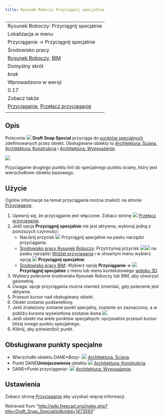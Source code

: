 ```yaml
---
title: Rysunek Roboczy Przyciągnij specjalnie
---
```


|                                                                                                                   |
| ----------------------------------------------------------------------------------------------------------------- |
| Rysunek Roboczy: Przyciągnij specjalnie                                                                           |
| Lokalizacja w menu                                                                                                |
| Przyciąganie → Przyciągnij specjalnie                                                                             |
| Środowisko pracy                                                                                                  |
| [Rysunek Roboczy](/Draft_Workbench/pl "Draft Workbench/pl"), [BIM](/BIM_Workbench/pl "BIM Workbench/pl")          |
| Domyślny skrót                                                                                                    |
| _brak_                                                                                                            |
| Wprowadzono w wersji                                                                                              |
| 0.17                                                                                                              |
| Zobacz także                                                                                                      |
| [Przyciąganie](/Draft_Snap/pl "Draft Snap/pl"), [Przełącz przyciąganie](/Draft_Snap_Lock/pl "Draft Snap Lock/pl") |
|                                                                                                                   |

## Opis

Polecenie ![](/images/Draft_Snap_Special.svg) **Draft Snap Special** przyciąga do [punktów specjalnych](#Obsługiwane_punkty_specjalne) zdefiniowanych przez obiekt. Obsługiwane obiekty to [Architektura: Ściana](/Arch_Wall/pl "Arch Wall/pl"), [Architektura: Konstrukcja](/Arch_Structure/pl "Arch Structure/pl") i [Architektura: Wyposażenie](/Arch_Equipment/pl "Arch Equipment/pl").

![](/images/Draft_Snap_Special_example.png)

Przyciąganie drugiego punktu linii do specjalnego punktu ściany, który jest wierzchołkiem obiektu bazowego.

## Użycie

Ogólne informacje na temat przyciągania można znaleźć na stronie [Przyciąganie](/Draft_Snap/pl "Draft Snap/pl").

1. Upewnij się, że przyciąganie jest włączone. Zobacz stronę ![](/images/Draft_Snap_Lock.svg) [Przełącz przyciąganie](/Draft_Snap_Lock/pl "Draft Snap Lock/pl").
2. Jeśli opcja **Przyciągnij specjalnie** nie jest aktywna, wykonaj jedną z poniższych czynności:
   - Naciśnij przycisk ![](/images/Draft_Snap_Special.svg) Przyciągnij specjalnie na pasku narzędzi przyciągania.
   - [Środowisko pracy Rysunek Roboczy](/Draft_Workbench/pl "Draft Workbench/pl"): Przytrzymaj przycisk ![](/images/Draft_Snap_Lock.svg)![](/images/Toolbar_flyout_arrow.svg) na pasku narzędzi [Widżet przyciągania](/Draft_snap_widget/pl "Draft snap widget/pl") i w otwartym menu wybierz opcję **![](/images/Draft_Snap_Special.svg) Przyciągnij specjalnie**.
   - [Środowisko pracy BIM](/BIM_Workbench/pl "BIM Workbench/pl"): Wybierz opcję **Przyciąganie → ![](/images/Draft_Snap_Special.svg) Przyciągnij specjalnie** z menu lub menu kontekstowego [widoku 3D](/3D_view/pl "3D view/pl").
3. Wybierz polecenie środowiska Rysunek Roboczy lub BIM, aby utworzyć geometrię.
4. Uwaga: opcje przyciągania można również zmieniać, gdy polecenie jest aktywne.
5. Przesuń kursor nad obsługiwany obiekt.
6. Obiekt zostanie podświetlony.
7. Jeśli znaleziony zostanie punkt specjalny, zostanie on zaznaczony, a w pobliżu kursora wyświetlona zostanie ikona ![](/images/Draft_Snap_Special.svg).
8. Jeśli obiekt ma wiele punktów specjalnych: opcjonalnie przesuń kursor bliżej innego punktu specjalnego.
9. Kliknij, aby potwierdzić punkt.

## Obsługiwane punkty specjalne

- Wierzchołki obiektu DANE\*_Bazy_- ![](/images/Arch_Wall.svg) [Architektura: Ściana](/Arch_Wall/pl "Arch Wall/pl").
- Punkt DANE**Umiejscowienia** obiektu ![](/images/Arch_Structure.svg) [Architektura: Konstrukcja](/Arch_Structure/pl "Arch Structure/pl").
- DANE\*_Punkt przyciągania_- ![](/images/Arch_Equipment.svg) [Architektura: Wyposażenie](/Arch_Equipment/pl "Arch Equipment/pl").

## Ustawienia

Zobacz stronę [Przyciąganie](/Draft_Snap/pl#Ustawienia "Draft Snap/pl") aby uzyskać więcej informacji.

Retrieved from "<http://wiki.freecad.org/index.php?title=Draft_Snap_Special/pl&oldid=1473593>"
